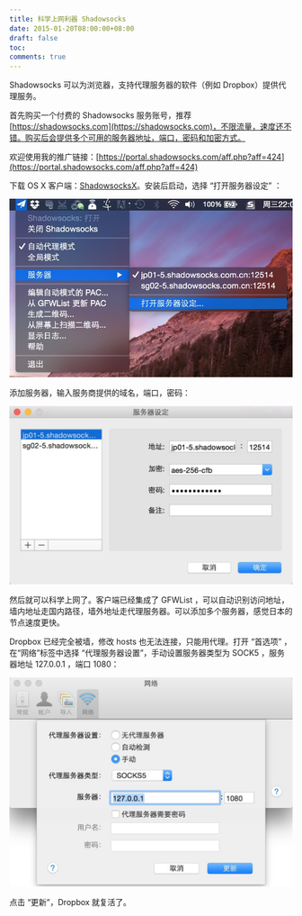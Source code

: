 ```yaml
---
title: 科学上网利器 Shadowsocks
date: 2015-01-20T08:00:00+08:00
draft: false
toc:
comments: true
---
```



Shadowsocks 可以为浏览器，支持代理服务器的软件（例如 Dropbox）提供代理服务。

首先购买一个付费的 Shadowsocks 服务账号，推荐 [https://shadowsocks.com](https://shadowsocks.com)，不限流量，速度还不错。购买后会提供多个可用的服务器地址，端口，密码和加密方式。

欢迎使用我的推广链接：[https://portal.shadowsocks.com/aff.php?aff=424](https://portal.shadowsocks.com/aff.php?aff=424)

下载 OS X 客户端：[ShadowsocksX](https://github.com/shadowsocks/shadowsocks-iOS/wiki/Shadowsocks-for-OSX-Help)。安装后启动，选择 “打开服务器设定” ：

![](/images/2015-01-20/2015-01-20_1.JPG)

添加服务器，输入服务商提供的域名，端口，密码：

![](/images/2015-01-20/2015-01-20_2.JPG)

然后就可以科学上网了。客户端已经集成了 GFWList ，可以自动识别访问地址，墙内地址走国内路径，墙外地址走代理服务器。可以添加多个服务器，感觉日本的节点速度更快。

Dropbox 已经完全被墙，修改 hosts 也无法连接，只能用代理。打开 “首选项” ，在“网络”标签中选择 “代理服务器设置”，手动设置服务器类型为 SOCK5 ，服务器地址 127.0.0.1 ，端口 1080：

![](/images/2015-01-20/2015-01-20_3.JPG)

点击 “更新”，Dropbox 就复活了。
